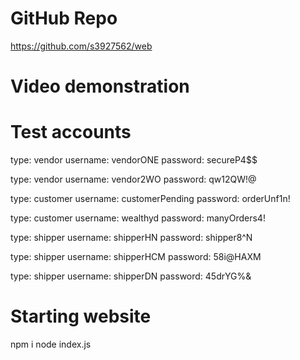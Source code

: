 # GitHub Repo
https://github.com/s3927562/web

# Video demonstration

# Test accounts
type: vendor
username: vendorONE
password: secureP4$$

type: vendor
username: vendor2WO
password: qw12QW!@

type: customer
username: customerPending
password: orderUnf1n!

type: customer
username: wealthyd
password: manyOrders4!

type: shipper
username: shipperHN
password: shipper8^N

type: shipper
username: shipperHCM
password: 58i@HAXM

type: shipper
username: shipperDN
password: 45drYG%&

# Starting website
npm i
node index.js